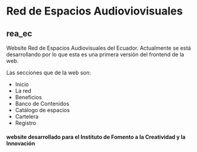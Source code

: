 # Red de Espacios Audioviovisuales
## rea_ec

Website Red de Espacios Audiovisuales del Ecuador.
Actualmente se está desarrollando por lo que esta es una primera versión del frontend de la web.

Las secciones que de la web son:
- Inicio
- La red
- Beneficios
- Banco de Contenidos
- Catálogo de espacios
- Cartelera
- Registro

#### website desarrollado para el Instituto de Fomento a la Creatividad y la Innovación